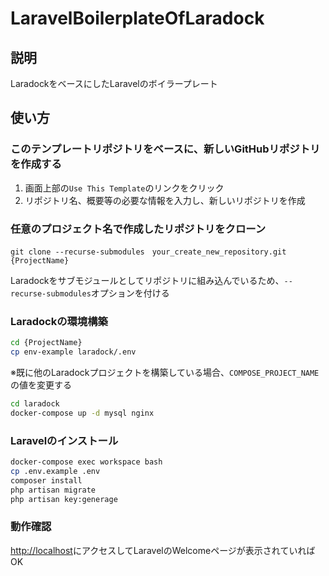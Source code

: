 # LaravelBoilerplateOfLaradock

## 説明
LaradockをベースにしたLaravelのボイラープレート

## 使い方

### このテンプレートリポジトリをベースに、新しいGitHubリポジトリを作成する

1. 画面上部の`Use This Template`のリンクをクリック
2. リポジトリ名、概要等の必要な情報を入力し、新しいリポジトリを作成

### 任意のプロジェクト名で作成したリポジトリをクローン
`git clone --recurse-submodules　your_create_new_repository.git {ProjectName}`

Laradockをサブモジュールとしてリポジトリに組み込んでいるため、`--recurse-submodules`オプションを付ける

### Laradockの環境構築
``` bash
cd {ProjectName}
cp env-example laradock/.env
```

※既に他のLaradockプロジェクトを構築している場合、`COMPOSE_PROJECT_NAME`の値を変更する

``` bash
cd laradock
docker-compose up -d mysql nginx
```

### Laravelのインストール
``` bash
docker-compose exec workspace bash
cp .env.example .env
composer install
php artisan migrate
php artisan key:generage
```

### 動作確認
[http://localhost](http://localhost)にアクセスしてLaravelのWelcomeページが表示されていればOK
